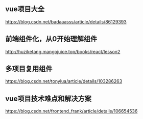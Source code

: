 ## vue项目大全
https://blog.csdn.net/badaaasss/article/details/86129393

## 前端组件化，从0开始理解组件
http://huziketang.mangojuice.top/books/react/lesson2

## 多项目复用组件
https://blog.csdn.net/tonylua/article/details/103286263

## vue项目技术难点和解决方案
https://blog.csdn.net/frontend_frank/article/details/106654536